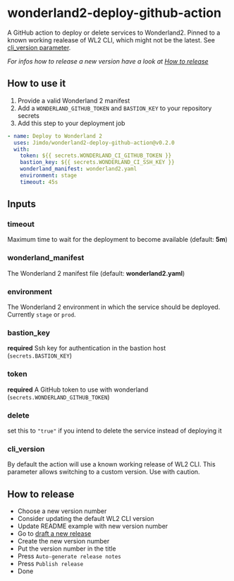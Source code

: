 # wonderland2-deploy-github-action

A GitHub action to deploy or delete services to Wonderland2.
Pinned to a known working realease of WL2 CLI, which might not be the latest. See [cli_version parameter](#cli_version).

*For infos how to release a new version have a look at [How to
release][htr]*

[htr]: #how-to-release

## How to use it

1. Provide a valid Wonderland 2 manifest
2. Add a `WONDERLAND_GITHUB_TOKEN` and `BASTION_KEY` to your repository secrets
3. Add this step to your deployment job

```yaml
- name: Deploy to Wonderland 2
  uses: Jimdo/wonderland2-deploy-github-action@v0.2.0
  with:
    token: ${{ secrets.WONDERLAND_CI_GITHUB_TOKEN }}
    bastion_key: ${{ secrets.WONDERLAND_CI_SSH_KEY }}
    wonderland_manifest: wonderland2.yaml
    environment: stage
    timeout: 45s
```

## Inputs

### timeout

Maximum time to wait for the deployment to become available (default: **5m**)

### wonderland_manifest

The Wonderland 2 manifest file (default: **wonderland2.yaml**)

### environment

The Wonderland 2 environment in which the service should be deployed.
Currently `stage` or `prod`.

### bastion_key

**required** Ssh key for authentication in the bastion host (`secrets.BASTION_KEY`)

### token

**required** A GitHub token to use with wonderland (`secrets.WONDERLAND_GITHUB_TOKEN`)

### delete

set this to `"true"` if you intend to delete the service instead of deploying it

### cli_version

By default the action will use a known working release of WL2 CLI.
This parameter allows switching to a custom version. Use with caution.

## How to release

- Choose a new version number
- Consider updating the default WL2 CLI version
- Update README example with new version number
- Go to [draft a new release][dnr]
- Create the new version number
- Put the version number in the title
- Press `Auto-generate release notes`
- Press `Publish release`
- Done

[dnr]: https://github.com/Jimdo/wonderland2-deploy-github-action/releases/new
